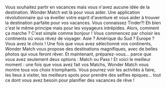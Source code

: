 Vous souhaitez partir en vacances mais vous n'avez aucune idée de la destination. Wonder Match est là pour vous aider. Une application révolutionnaire qui va éveiller votre esprit d'aventure et vous aider à trouver la destination parfaite pour vos vacances.
Vous connaissez Tinder?! Eh bien c'est le même principe mais pour les voyageurs intrépides. Alors, comment ça marche ? C'est simple comme bonjour ! Vous commencez par choisir les continents où vous rêvez de voyager. Asie ? Amérique du Sud ? Europe ? Vous avez le choix ! Une fois que vous avez sélectionné vos continents, Wonder Match vous propose des destinations magnifiques, avec de belles photos qui vous feront rêver. Et maintenant, préparez-vous... parce que vous avez seulement deux options : Match ou Pass !
Et voici le meilleur moment : une fois que vous avez fait vos Matchs, Wonder Match vous montre tous vos choix triomphants. Vous pourrez voir les activités à faire, les lieux à visiter, les meilleurs spots pour prendre des selfies épiques... tout ce dont vous avez besoin pour planifier des vacances de rêve !

